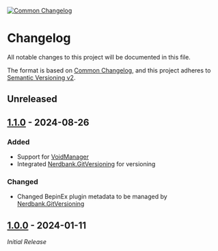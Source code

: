 [![Common Changelog](https://common-changelog.org/badge.svg)](https://common-changelog.org)
# Changelog

All notable changes to this project will be documented in this file.

The format is based on [Common Changelog](https://common-changelog.org),
and this project adheres to [Semantic Versioning v2](https://semver.org/spec/v2.0.0.html).

## Unreleased

## [1.1.0] - 2024-08-26

### Added
- Support for [VoidManager](https://github.com/Void-Crew-Modding-Team/VoidManager)
- Integrated [Nerdbank.GitVersioning](https://github.com/dotnet/Nerdbank.GitVersioning/) for versioning

### Changed
- Changed BepinEx plugin metadata to be managed by [Nerdbank.GitVersioning](https://github.com/dotnet/Nerdbank.GitVersioning/)

## [1.0.0] - 2024-01-11
_Initial Release_


[1.1.0]: https://github.com/bls220/VoidCrew_SkipIntro/releases/tag/v1.1.0
[1.0.0]: https://github.com/bls220/VoidCrew_SkipIntro/commit/cc8f223f348b4775b00023e20cf0903f05dfec17